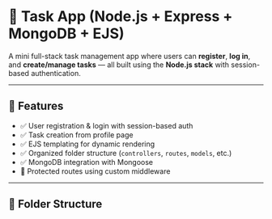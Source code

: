 # 📝 Task App (Node.js + Express + MongoDB + EJS)

A mini full-stack task management app where users can **register**, **log in**, and **create/manage tasks** — all built using the **Node.js stack** with session-based authentication.

---

## 🚀 Features

- ✅ User registration & login with session-based auth
- ✅ Task creation from profile page
- ✅ EJS templating for dynamic rendering
- ✅ Organized folder structure (`controllers`, `routes`, `models`, etc.)
- ✅ MongoDB integration with Mongoose
- 🔐 Protected routes using custom middleware

---

## 📂 Folder Structure

